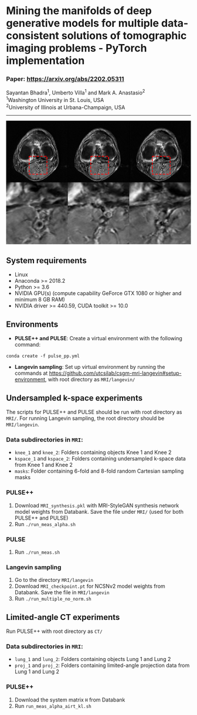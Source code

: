 # Mining the manifolds of deep generative models for multiple data-consistent solutions of tomographic imaging problems - PyTorch implementation

### Paper: https://arxiv.org/abs/2202.05311

Sayantan Bhadra<sup>1</sup>, Umberto Villa<sup>1</sup> and Mark A. Anastasio<sup>2</sup> <br />
<sup>1</sup>Washington University in St. Louis, USA <br />
<sup>2</sup>University of Illinois at Urbana-Champaign, USA

---

![Transformation Preview](https://github.com/comp-imaging-sci/mining-tomo-solutions-pulse/blob/main/figures/mri_panel_8x.png)

## System requirements
* Linux
* Anaconda >= 2018.2 
* Python >= 3.6
* NVIDIA GPU(s) (compute capability GeForce GTX 1080 or higher and minimum 8 GB RAM)
* NVIDIA driver >= 440.59, CUDA toolkit >= 10.0

## Environments
* **PULSE++ and PULSE**: Create a virtual environment with the following command:
```
conda create -f pulse_pp.yml
```
* **Langevin sampling**: Set up virtual environment by running the commands at https://github.com/utcsilab/csgm-mri-langevin#setup-environment, with root directory as `MRI/langevin/`

## Undersampled k-space experiments
The scripts for PULSE++ and PULSE should be run with root directory as `MRI/`. For running Langevin sampling, the root directory should be `MRI/langevin`.

### Data subdirectories in `MRI`:
* `knee_1` and `knee_2`: Folders containing objects Knee 1 and Knee 2
* `kspace_1` and `kspace_2`: Folders containing undersampled k-space data from Knee 1 and Knee 2
* `masks`: Folder containing 6-fold and 8-fold random Cartesian sampling masks

### PULSE++
1. Download `MRI_synthesis.pkl` with MRI-StyleGAN synthesis network model weights from Databank. Save the file under `MRI/` (used for both PULSE++ and PULSE)
2. Run `./run_meas_alpha.sh`

### PULSE
1. Run `./run_meas.sh`

### Langevin sampling
1. Go to the directory `MRI/langevin`
2. Download `MRI_checkpoint.pt` for NCSNv2 model weights from Databank. Save the file in `MRI/langevin`
3. Run `./run_multiple_no_norm.sh`


## Limited-angle CT experiments
Run PULSE++ with root directory as `CT/`

### Data subdirectories in `MRI`:
* `lung_1` and `lung_2`: Folders containing objects Lung 1 and Lung 2
* `proj_1` and `proj_2`: Folders containing limited-angle projection data from Lung 1 and Lung 2

### PULSE++
1. Download the system matrix `H` from Databank
2. Run `run_meas_alpha_airt_kl.sh`

